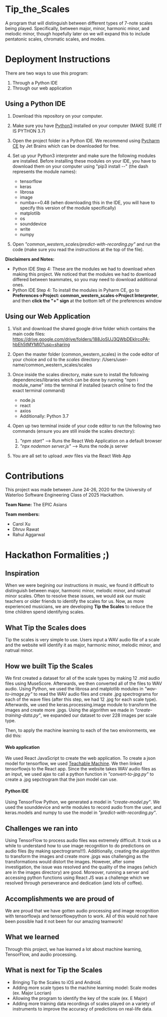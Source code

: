 # Tip_the_Scales

A program that will distinguish between different types of 7-note scales being played. Specifically, between major, minor, harmonic minor, and melodic minor, though hopefully later on we will expand this to include pentatonic scales, chromatic scales, and modes.

# Deployment Instructions

There are two ways to use this program:
1. Through a Python IDE
2. Through our web application

## Using a Python IDE

1. Download this repository on your computer.
2. Make sure you have [Python3](https://www.python.org/downloads/) installed on your computer (MAKE SURE IT IS PYTHON 3.7)
3. Open the project folder in a Python IDE. We recommend using [Pycharm CE](https://www.jetbrains.com/pycharm/download/#section=mac) by Jet Brains which can be downloaded for free.
4. Set up your Python3 interpreter and make sure the following modules are installed. Before installing these modules on your IDE, you have to download them on your computer using   "pip3 install --" (the dash represents the module names):
    - tensorflow
    - keras
    - librosa
    - image
    - numba==0.48 (when downloading this in the IDE, you will have to specify this version of the module specifically)
    - matplotlib
    - os
    - sounddevice
    - write
    - numpy

5. Open *"common_western_scales/predict-with-recording.py"* and run the code (make sure you read the instructions at the top of the file).

**Disclaimers and Notes:**
- Python IDE Step 4: These are the modules we had to download when making this project. We noticed that the modules we had to download differed between teammates, so you may need to download additional ones.
- Python IDE Step 4: To install the modules in Pyharm CE, go to **Preferences->Project: common_western_scales->Project Interpreter**, and then **click the "+" sign** at the bottom left of the preferences window

## Using our Web Application

1. Visit and download the shared google drive folder which contains the main code files: https://drive.google.com/drive/folders/188JoSUJ3QWbDEkIrcoPA-hbEh5tMYMI0?usp=sharing  

2. Open the master folder (common_western_scales) in the code editor of your choice and cd to the *scales* directory: /Users/user-name/common_western_scales/scales

3. Once inside the scales directory, make sure to install the following dependencies/libraries which can be done by running "npm i module_name" into the terminal if installed (search online to find the exact terminal command)
    - node.js
    - react
    - axios
    - Additionally: Python 3.7

4. Open up two terminal inside of your code editor to run the following two commands (ensure you are still inside the scales directory):
    1. *"npm start"* --> Runs the React Web Application on a default browser  
    2. *"npx nodemon server.js"* --> Runs the node.js server

5. You are all set to upload *.wav* files via the React Web App

# Contributions

This project was made between June 24-26, 2020 for the University of Waterloo Software Engineering Class of 2025 Hackathon.

**Team Name:** The EPIC Asians

**Team members:**
- Carol Xu
- Dhruv Rawat
- Rahul Aggarwal

# Hackathon Formalities ;)

## Inspiration

When we were begining our instructions in music, we found it difficult to distinguish between major, harmonic minor, melodic minor, and natrual minor scales. Often to resolve these issues, we would ask our music teachers or older friends to identify the scales for us. Now, as more experienced musicians, we are developing **Tip the Scales** to reduce the time children spend identifying scales.

## What Tip the Scales does

Tip the scales is very simple to use. Users input a WAV audio file of a scale and the website will identify it as major, harmonic minor, melodic minor, and natrual minor.

## How we built Tip the Scales

We first created a dataset for all of the scale types by making 12 .mid audio files using MuseScore. Afterwards, we then converted all of the files to WAV audio. Using Python, we used the librosa and matplotlib modules in *"wav-to-image.py"* to read the WAV audio files and create .jpg spectrograms for each of the wave files (after this step, we had 12 .jpg for each scale type). Afterwards, we used the keras.processing.image module to transform the images and create more .jpgs. Using the algorithm we made in *"create-training-data.py"*, we expanded our dataset to over 228 images per scale type.

Then, to apply the machine learning to each of the two environments, we did this:

#### Web application

We used React JavaScript to create the web application. To create a json model for tensorflow, we used [Teachable Machine](https://teachablemachine.withgoogle.com). We then linked tensorflowjs to the React app. Since the website takes WAV audio files as an input, we used ajax to call a python function in *"convert-to-jpg.py"* to create a .jpg sepctrogram that the json model can use.

#### Python IDE

Using TensorFlow Python, we generated a model in *"create-model.py"*. We used the sounddevice and write modules to record audio from the user, and keras.models and numpy to use the model in *"predict-with-recording.py"*.

## Challenges we ran into

Using TensorFlow to process audio files was extremely difficult. It took us a while to understand how to use image recognition to do predictions on audio files (by making spectrograms!!!). Additionally, creating the algorithm to transform the images and create more .jpgs was challenging as the transformations would distort the images. However, after some investigation, the issue was resolved and the quality of the images (which are in the images directory) are good. Moreover, running a server and accessing python functions using React JS was a challenge which we resolved through perseverance and dedication (and lots of coffee).

## Accomplishments we are proud of

We are proud that we have gotten audio processing and image recognition with tensorflowjs and tensorflowpython to work. All of this would not have been possible had it not been for our amazing teamwork!

## What we learned

Through this project, we hae learned a lot about machine learning, TensorFlow, and audio processing.

## What is next for Tip the Scales

- Bringing Tip the Scales to iOS and Android.
- Adding more scale types to the machine learning model: Scale modes (ex. Major Locrian)
- Allowing the program to identify the key of the scale (ex. E Major)
- Adding more training data recordings of scales played on a variety of instruments to improve the accuracy of predictions on real-life data.
